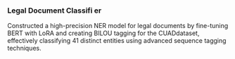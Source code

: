 ### Legal Document Classifi er
Constructed a high-precision NER model for legal documents by fine-tuning BERT with LoRA and creating BILOU tagging for the CUADdataset, effectively classifying 41 distinct entities using advanced sequence tagging techniques.
